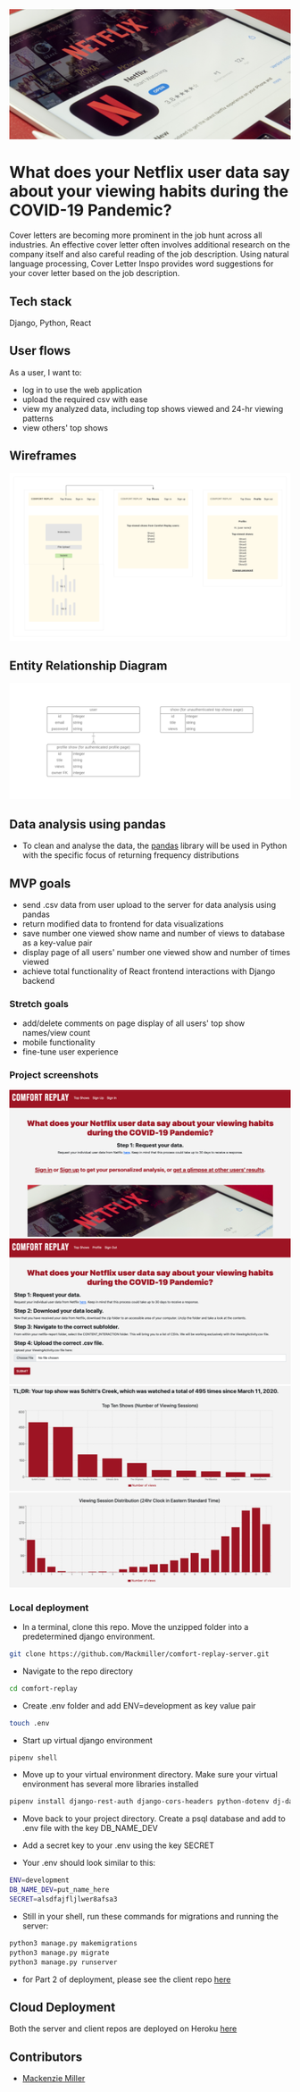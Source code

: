 <img alt="resumes" src="imgs/header.png">

# What does your Netflix user data say about your viewing habits during the COVID-19 Pandemic?

Cover letters are becoming more prominent in the job hunt across all industries. An effective cover letter often involves additional research on the company itself and also careful reading of the job description. Using natural language processing, Cover Letter Inspo provides word suggestions for your cover letter based on the job description.

## Tech stack

Django, Python, React

## User flows

As a user, I want to:
- log in to use the web application
- upload the required csv with ease
- view my analyzed data, including top shows viewed and 24-hr viewing patterns
- view others' top shows

## Wireframes

<img alt="site design" src="imgs/p4-wireframes.png">

## Entity Relationship Diagram

<img alt="erd" src="imgs/p4.png">

## Data analysis using pandas

- To clean and analyse the data, the [pandas](https://pandas.pydata.org/docs/index.html) library will be used in Python with the specific focus of returning frequency distributions


## MVP goals

- send .csv data from user upload to the server for data analysis using pandas
- return modified data to frontend for data visualizations
- save number one viewed show name and number of views to database as a key-value pair
- display page of all users' number one viewed show and number of times viewed
- achieve total functionality of React frontend interactions with Django backend

### Stretch goals

- add/delete comments on page display of all users' top show names/view count
- mobile functionality
- fine-tune user experience

### Project screenshots

<img alt="home screen" src="imgs/screenshot4.png">
<img alt="logged in" src="imgs/screenshot1.png">
<img alt="data visualization 1" src="imgs/screenshot2.png">
<img alt="data visualization 2" src="imgs/screenshot3.png">

### Local deployment

- In a terminal, clone this repo. Move the unzipped folder into a predetermined django environment.

```sh
git clone https://github.com/Mackmiller/comfort-replay-server.git
```

- Navigate to the repo directory

```sh
cd comfort-replay
```

- Create .env folder and add ENV=development as key value pair

```sh
touch .env
```

- Start up virtual django environment

```sh
pipenv shell
```

- Move up to your virtual environment directory. Make sure your virtual environment has several more libraries installed

```sh
pipenv install django-rest-auth django-cors-headers python-dotenv dj-database-url
```

- Move back to your project directory. Create a psql database and add to .env file with the key DB_NAME_DEV

- Add a secret key to your .env using the key SECRET

- Your .env should look similar to this:

```sh
ENV=development
DB_NAME_DEV=put_name_here
SECRET=alsdfajfljlwer8afsa3
```

- Still in your shell, run these commands for migrations and running the server:

```sh
python3 manage.py makemigrations
python3 manage.py migrate
python3 manage.py runserver
```

- for Part 2 of deployment, please see the client repo [here](https://github.com/Mackmiller/comfort-replay-client)

## Cloud Deployment

Both the server and client repos are deployed on Heroku [here](https://comfort-replay.herokuapp.com/)

## Contributors

- [Mackenzie Miller](https://github.com/Mackmiller)